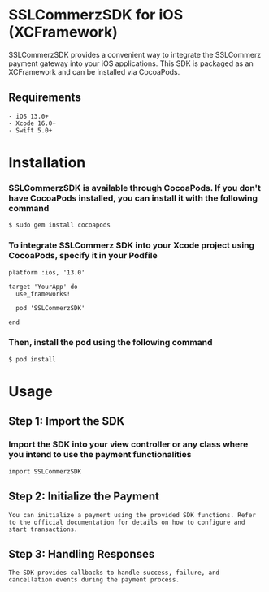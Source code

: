 # SSLCommerzSDK for iOS (XCFramework)

SSLCommerzSDK provides a convenient way to integrate the SSLCommerz payment gateway into your iOS applications. This SDK is packaged as an XCFramework and can be installed via CocoaPods.

## Requirements
```plaintext
- iOS 13.0+
- Xcode 16.0+
- Swift 5.0+
```

# Installation

### SSLCommerzSDK is available through CocoaPods. If you don't have CocoaPods installed, you can install it with the following command
```
$ sudo gem install cocoapods
```
### To integrate SSLCommerz SDK into your Xcode project using CocoaPods, specify it in your Podfile
```
platform :ios, '13.0'

target 'YourApp' do
  use_frameworks!

  pod 'SSLCommerzSDK'

end
```
### Then, install the pod using the following command
```
$ pod install
```

# Usage

## Step 1: Import the SDK
### Import the SDK into your view controller or any class where you intend to use the payment functionalities
```
import SSLCommerzSDK
```

## Step 2: Initialize the Payment
```
You can initialize a payment using the provided SDK functions. Refer to the official documentation for details on how to configure and start transactions.
```

## Step 3: Handling Responses
```
The SDK provides callbacks to handle success, failure, and cancellation events during the payment process.
```
